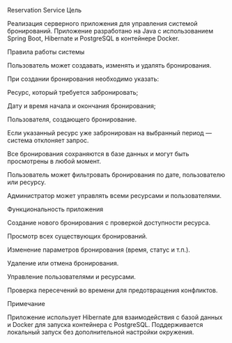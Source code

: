 Reservation Service
Цель

Реализация серверного приложения для управления системой бронирований.
Приложение разработано на Java с использованием Spring Boot, Hibernate и PostgreSQL в контейнере Docker.

Правила работы системы

Пользователь может создавать, изменять и удалять бронирования.

При создании бронирования необходимо указать:

Ресурс, который требуется забронировать;

Дату и время начала и окончания бронирования;

Пользователя, создающего бронирование.

Если указанный ресурс уже забронирован на выбранный период — система отклоняет запрос.

Все бронирования сохраняются в базе данных и могут быть просмотрены в любой момент.

Пользователь может фильтровать бронирования по дате, пользователю или ресурсу.

Администратор может управлять всеми ресурсами и пользователями.

Функциональность приложения

Создание нового бронирования с проверкой доступности ресурса.

Просмотр всех существующих бронирований.

Изменение параметров бронирования (время, статус и т.п.).

Удаление или отмена бронирования.

Управление пользователями и ресурсами.

Проверка пересечений во времени для предотвращения конфликтов.

Примечание

Приложение использует Hibernate для взаимодействия с базой данных и Docker для запуска контейнера с PostgreSQL.
Поддерживается локальный запуск без дополнительной настройки окружения.
